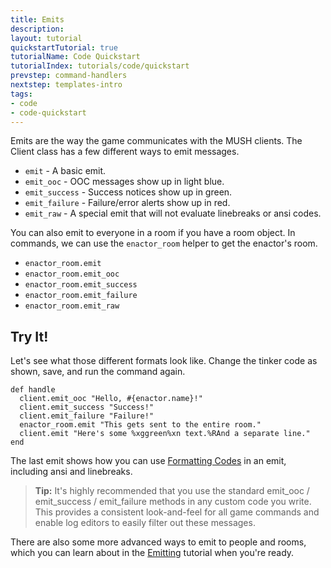 ```yaml
---
title: Emits
description:
layout: tutorial
quickstartTutorial: true
tutorialName: Code Quickstart
tutorialIndex: tutorials/code/quickstart
prevstep: command-handlers
nextstep: templates-intro
tags: 
- code
- code-quickstart
---
```


Emits are the way the game communicates with the MUSH clients.  The Client class has a few different ways to emit messages.

* `emit` - A basic emit.
* `emit_ooc` - OOC messages show up in light blue.
* `emit_success` - Success notices show up in green.
* `emit_failure` - Failure/error alerts show up in red.
* `emit_raw` - A special emit that will not evaluate linebreaks or ansi codes.

You can also emit to everyone in a room if you have a room object.  In commands, we can use the `enactor_room` helper to get the enactor's room.

* `enactor_room.emit`
* `enactor_room.emit_ooc`
* `enactor_room.emit_success`
* `enactor_room.emit_failure`
* `enactor_room.emit_raw`

## Try It!

Let's see what those different formats look like.  Change the tinker code as shown, save, and run the command again.

    def handle
      client.emit_ooc "Hello, #{enactor.name}!"
      client.emit_success "Success!"
      client.emit_failure "Failure!"    
      enactor_room.emit "This gets sent to the entire room."
      client.emit "Here's some %xggreen%xn text.%RAnd a separate line."
    end

The last emit shows how you can use [Formatting Codes](/tutorials/code/formatting) in an emit, including ansi and linebreaks.

> <i class="fa fa-info-circle"></i> **Tip:** It's highly recommended that you use the standard emit_ooc / emit_success / emit_failure methods in any custom code you write.  This provides a consistent look-and-feel for all game commands and enable log editors to easily filter out these messages.

There are also some more advanced ways to emit to people and rooms, which you can learn about in the [Emitting](/tutorials/code/emitting) tutorial when you're ready.